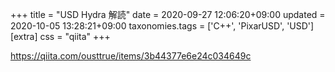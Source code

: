 +++
title = "USD Hydra 解読"
date = 2020-09-27 12:06:20+09:00
updated = 2020-10-05 13:28:21+09:00
taxonomies.tags = ['C++', 'PixarUSD', 'USD']
[extra]
css = "qiita"
+++

<https://qiita.com/ousttrue/items/3b44377e6e24c034649c>

